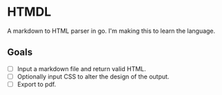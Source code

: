 # HTMDL

A markdown to HTML parser in go. I'm making this to learn the language.

## Goals

- [ ] Input a markdown file and return valid HTML.
- [ ] Optionally input CSS to alter the design of the output.
- [ ] Export to pdf.
